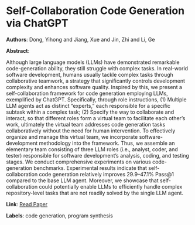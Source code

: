 # Self-Collaboration Code Generation via ChatGPT

**Authors**: Dong, Yihong and Jiang, Xue and Jin, Zhi and Li, Ge

**Abstract**:

Although large language models (LLMs) have demonstrated remarkable code-generation ability, they still struggle with complex tasks. In real-world software development, humans usually tackle complex tasks through collaborative teamwork, a strategy that significantly controls development complexity and enhances software quality. Inspired by this, we present a self-collaboration framework for code generation employing LLMs, exemplified by ChatGPT. Specifically, through role instructions, (1) Multiple LLM agents act as distinct “experts,” each responsible for a specific subtask within a complex task; (2) Specify the way to collaborate and interact, so that different roles form a virtual team to facilitate each other’s work, ultimately the virtual team addresses code generation tasks collaboratively without the need for human intervention. To effectively organize and manage this virtual team, we incorporate software-development methodology into the framework. Thus, we assemble an elementary team consisting of three LLM roles (i.e., analyst, coder, and tester) responsible for software development’s analysis, coding, and testing stages. We conduct comprehensive experiments on various code-generation benchmarks. Experimental results indicate that self-collaboration code generation relatively improves 29.9–47.1\% Pass@1 compared to the base LLM agent. Moreover, we showcase that self-collaboration could potentially enable LLMs to efficiently handle complex repository-level tasks that are not readily solved by the single LLM agent.

**Link**: [Read Paper](https://doi.org/10.1145/3672459)

**Labels**: code generation, program synthesis
